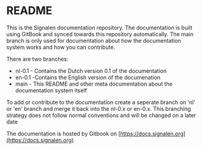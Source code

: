 # README

This is the Signalen documentation repository. The documentation is built using GitBook and synced towards this repository automatically. The main branch is only used for documentation about how the documentation system works and how you can contribute.

There are two branches:

* nl-0.1 - Contains the Dutch version 0.1 of the documentation
* en-0.1 -Contains the English version of the documenation
* main - This README and other meta documentation about the documentation system itself

To add or contribute to the documentation create a seperate branch on 'nl' or 'en' branch and merge it back into the nl-0.x or en-0.x. This branching strategy does not follow normal conventions and will be changed on a later date

The documentation is hosted by Gitbook on [https://docs.signalen.org](https://docs.signalen.org)

